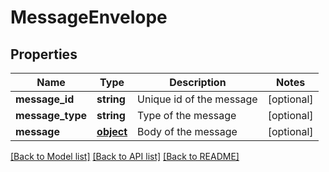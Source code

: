 # MessageEnvelope

## Properties
Name | Type | Description | Notes
------------ | ------------- | ------------- | -------------
**message_id** | **string** | Unique id of the message | [optional] 
**message_type** | **string** | Type of the message | [optional] 
**message** | [**object**](.md) | Body of the message | [optional] 

[[Back to Model list]](../README.md#documentation-for-models) [[Back to API list]](../README.md#documentation-for-api-endpoints) [[Back to README]](../README.md)

